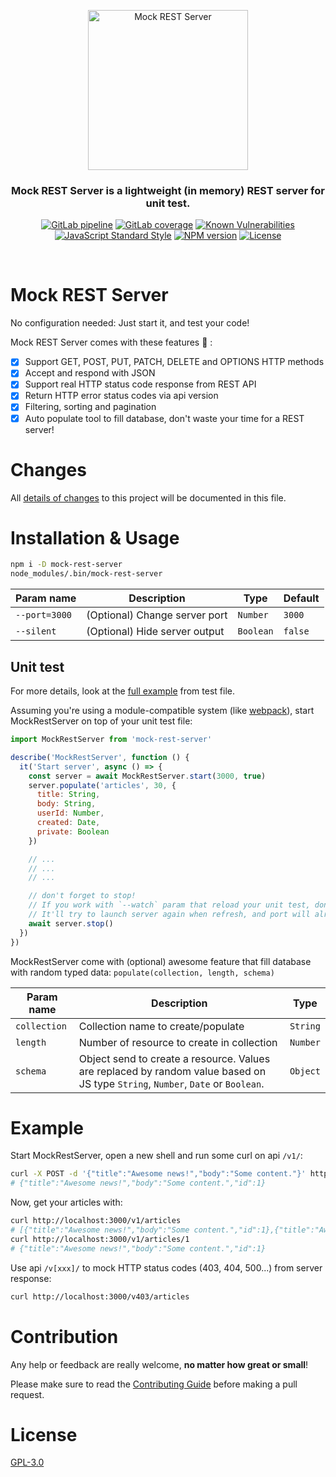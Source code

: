 <div align="center">
<p align="center">
<img src="https://gitlab.com/GuilleW/mock-rest-server/-/raw/master/.gitlab/MockRestServer.svg"  width="256" height="256" alt="Mock REST Server"/>
</p>

<p align="center">
<h3>Mock REST Server is a lightweight (in memory) REST server for unit test.</h3>
</p>

<p align="center">
<a href="https://gitlab.com/GuilleW/mock-rest-server/builds"><img src="https://gitlab.com/GuilleW/mock-rest-server/badges/master/pipeline.svg" alt="GitLab pipeline"></a>
<a href="https://gitlab.com/GuilleW/mock-rest-server/builds"><img src="https://gitlab.com/GuilleW/mock-rest-server/badges/master/coverage.svg" alt="GitLab coverage"></a>
<a href="https://snyk.io/test/npm/mock-rest-server"><img src="https://snyk.io/test/npm/mock-rest-server/badge.svg" alt="Known Vulnerabilities"></a>
<a href="https://standardjs.com"><img src="https://img.shields.io/badge/code_style-standard-brightgreen.svg" alt="JavaScript Standard Style"></a>
<a href="https://www.npmjs.com/package/mock-rest-server"><img src="https://img.shields.io/npm/v/mock-rest-server.svg" alt="NPM version"></a>
<a href="https://gitlab.com/GuilleW/mock-rest-server/-/blob/master/LICENSE"><img src="https://img.shields.io/npm/l/mock-rest-server.svg" alt="License"></a>
</p>
<br/>
</div>

# Mock REST Server

No configuration needed: Just start it, and test your code!

Mock REST Server comes with these features 🚀 :
- [x] Support GET, POST, PUT, PATCH, DELETE and OPTIONS HTTP methods
- [x] Accept and respond with JSON
- [x] Support real HTTP status code response from REST API
- [x] Return HTTP error status codes via api version
- [x] Filtering, sorting and pagination
- [x] Auto populate tool to fill database, don't waste your time for a REST server!

# Changes

All [details of changes](https://gitlab.com/GuilleW/mock-rest-server/-/blob/master/CHANGELOG.md) to this project will be documented in this file.

# Installation & Usage

```sh
npm i -D mock-rest-server
node_modules/.bin/mock-rest-server
```

| Param name | Description | Type | Default |
| ----------- | ----------- | ---- | ------- |
| `--port=3000` | (Optional) Change server port | `Number` | `3000` |
| `--silent` | (Optional) Hide server output | `Boolean` | `false` |

## Unit test

For more details, look at the [full example](https://gitlab.com/GuilleW/mock-rest-server/-/blob/master/test/MockRestServer.spec.js) from test file.

Assuming you're using a module-compatible system (like [webpack](https://webpack.js.org/)),
start MockRestServer on top of your unit test file:

```js
import MockRestServer from 'mock-rest-server'

describe('MockRestServer', function () {
  it('Start server', async () => {
    const server = await MockRestServer.start(3000, true)
    server.populate('articles', 30, {
      title: String,
      body: String,
      userId: Number,
      created: Date,
      private: Boolean
    })

    // ...
    // ...
    // ...

    // don't forget to stop!
    // If you work with `--watch` param that reload your unit test, don't forget to stop server at the end of your tests.
    // It'll try to launch server again when refresh, and port will already in use.
    await server.stop()
  })
})
```

MockRestServer come with (optional) awesome feature that fill database with random typed data: `populate(collection, length, schema)`

| Param name | Description | Type |
| ----------- | ----------- | ---- |
| `collection` | Collection name to create/populate | `String` |
| `length` | Number of resource to create in collection | `Number` |
| `schema` | Object send to create a resource. Values are replaced by random value based on JS type `String`, `Number`, `Date` or `Boolean`. | `Object` |

# Example

Start MockRestServer, open a new shell and run some curl on api `/v1/`:
```sh
curl -X POST -d '{"title":"Awesome news!","body":"Some content."}' http://localhost:3000/v1/articles
# {"title":"Awesome news!","body":"Some content.","id":1}
```

Now, get your articles with:
```sh
curl http://localhost:3000/v1/articles
# [{"title":"Awesome news!","body":"Some content.","id":1},{"title":"Awesome news!","body":"Some content.","id":2}]
curl http://localhost:3000/v1/articles/1
# {"title":"Awesome news!","body":"Some content.","id":1}
```

Use api `/v[xxx]/` to mock HTTP status codes (403, 404, 500...) from server response:
```sh
curl http://localhost:3000/v403/articles
```

# Contribution

Any help or feedback are really welcome, **no matter how great or small**!

Please make sure to read the [Contributing Guide](https://gitlab.com/GuilleW/mock-rest-server/-/blob/master/CONTRIBUTING.md) before making a pull request.

# License

[GPL-3.0](https://gitlab.com/GuilleW/mock-rest-server/-/blob/master/LICENSE)
